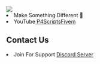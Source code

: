 <div>
    <!-- <h2>Make Something Different 🧐</h2> -->
  <img src="https://raw.githubusercontent.com/P4ScriptsFivem/.github/main/data/githubpappufull.png">
  <li>Make Something Different 🧐</li> 
      <li>YouTube<a href="https://www.youtube.com/@P4ScriptsFivem"> P4ScriptsFivem</a></li>
  <h2>Contact Us</h2>
  <li>Join For Support <a href="https://discord.gg/uEuetEY3jd">Discord Server</a></li>
</div>
